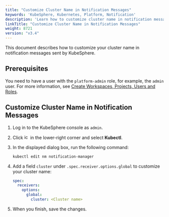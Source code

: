 ```yaml
---
title: "Customize Cluster Name in Notification Messages"
keywords: 'KubeSphere, Kubernetes, Platform, Notification'
description: 'Learn how to customize cluster name in notification messages sent by KubeSphere.'
linkTitle: "Customize Cluster Name in Notification Messages"
weight: 8721
version: "v3.4"
---
```


This document describes how to customize your cluster name in notification messages sent by KubeSphere.

## Prerequisites

You need to have a user with the `platform-admin` role, for example, the `admin` user. For more information, see [Create Workspaces, Projects, Users and Roles](../../../../quick-start/create-workspace-and-project/).

## Customize Cluster Name in Notification Messages

1. Log in to the KubeSphere console as `admin`.

2. Click <img src="/images/docs/v3.x/common-icons/hammer.png" width="15" alt="icon" /> in the lower-right corner and select **Kubectl**.

3. In the displayed dialog box, run the following command:

   ```bash
   kubectl edit nm notification-manager
   ```

4. Add a field `cluster` under `.spec.receiver.options.global` to customize your cluster name:

   ```yaml
   spec:
     receivers:
       options:
         global:
           cluster: <Cluster name>
   ```
   
5. When you finish, save the changes.



